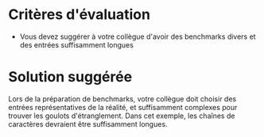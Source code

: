 # Critères d'évaluation

- Vous devez suggérer à votre collègue d'avoir des benchmarks divers et des entrées suffisamment longues

# Solution suggérée

Lors de la préparation de benchmarks, votre collègue doit choisir des entrées représentatives de la réalité,
et suffisamment complexes pour trouver les goulots d'étranglement.
Dans cet exemple, les chaînes de caractères devraient être suffisamment longues.
